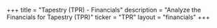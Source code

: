 +++
title = "Tapestry (TPR) - Financials"
description = "Analyze the Financials for Tapestry (TPR)"
ticker = "TPR"
layout = "financials"
+++

